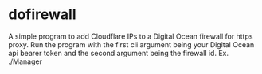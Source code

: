 # dofirewall
A simple program to add Cloudflare IPs to a Digital Ocean firewall for https proxy.
Run the program with the first cli argument being your Digital Ocean api bearer token and the second argument being the firewall id.
Ex. ./Manager <ApiToken> <FirewallId>
